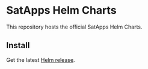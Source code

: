 # SatApps Helm Charts

This repository hosts the official SatApps Helm Charts.

## Install

Get the latest [Helm release](https://github.com/helm/helm#install).
